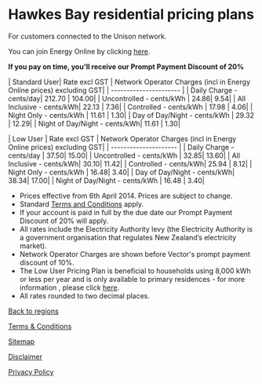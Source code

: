 # Hawkes Bay residential pricing plans
For customers connected to the Unison network.


You can join Energy Online by clicking [here](http://www.energyonline.co.nz/Default.aspx?tabid=98).

**If you pay on time, you'll receive our Prompt Payment Discount of 20%**


| Standard User| 	Rate excl GST	| Network Operator Charges (incl in Energy Online prices) excluding GST| 
| ---------------------- | 
| Daily Charge - cents/day| 	212.70	| 104.00| 
| Uncontrolled - cents/kWh	| 24.86| 	9.54| 
| All Inclusive - cents/kWh| 	22.13	| 7.36| 
| Controlled - cents/kWh	| 17.98	| 4.06| 
| Night Only - cents/kWh	| 11.61	| 1.30| 
| Day of Day/Night - cents/kWh	| 29.32	| 12.29| 
| Night of Day/Night - cents/kWh| 	11.61	| 1.30| 
 

| Low User	| Rate excl GST	| Network Operator Charges (incl in Energy Online prices) excluding GST| 
| --------------------- | 
| Daily Charge - cents/day	| 37.50| 	15.00| 
| Uncontrolled - cents/kWh	| 32.85| 	13.60| 
| All Inclusive - cents/kWh| 	30.10| 	11.42| 
| Controlled - cents/kWh| 	25.94	| 8.12| 
| Night Only - cents/kWh	| 16.48| 	3.40| 
| Day of Day/Night - cents/kWh| 	38.34| 	17.00| 
| Night of Day/Night - cents/kWh	| 16.48	| 3.40| 

- Prices effective from 6th April 2014. Prices are subject to change.
- Standard [Terms and Conditions](http://www.energyonline.co.nz/Default.aspx?tabid=169) apply.
- If your account is paid in full by the due date our Prompt Payment Discount of 20% will apply.
- All rates include the Electricity Authority levy (the Electricity Authority is a government organisation that regulates New Zealand’s electricity market).
- Network Operator Charges are shown before Vector's prompt payment discount of 10%.
- The Low User Pricing Plan is beneficial to households using 8,000 kWh or less per year and is only available to primary residences - for more information , please click [here](http://www.energyonline.co.nz/Default.aspx?tabid=148).
- All rates rounded to two decimal places.


[Back to regions](http://www.energyonline.co.nz/residential/pricing_plans/residential_electricity_pricing_plans)

[Terms & Conditions](http://www.energyonline.co.nz/terms)

[Sitemap](http://www.energyonline.co.nz/home/site_map)

[Disclaimer](http://www.energyonline.co.nz/home/site_map/disclaimer)

[Privacy Policy](http://www.energyonline.co.nz/home/site_map/privacy_policy)